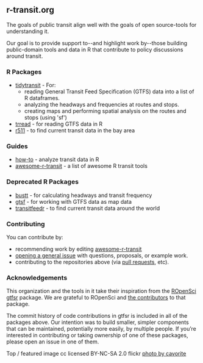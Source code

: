 ## r-transit.org

The goals of public transit align well with the goals of open source-tools for understanding it. 

Our goal is to provide support to--and highlight work by--those building public-domain tools and data in R that contribute to policy discussions around transit.  

### R Packages
- [tidytransit](https://github.com/r-transit/tidytransit) - For:
  * reading General Transit Feed Specification (GTFS) data into a list of R dataframes. 
  * analyzing the headways and frequencies at routes and stops. 
  * creating maps and performing spatial analysis on the routes and stops (using 'sf')
- [trread](https://github.com/r-transit/trread) - for reading GTFS data in R
- [r511](https://github.com/r-transit/r511) - to find current transit data in the bay area

### Guides
- [how-to](http://howto.r-transit.org) - analyze transit data in R
- [awesome-r-transit](https://github.com/r-transit/awesome-r-transit) - a list of awesome R transit tools

### Deprecated R Packages

* [bustt](https://github.com/r-transit/bustt) - for calculating headways and transit frequency
* [gtsf](https://github.com/r-transit/gtsf) - for working with GTFS data as map data
* [transitfeedr](https://github.com/r-transit/transitfeedr) - to find current transit data around the world

### Contributing
You can contribute by: 

- recommending work by editing [awesome-r-transit](https://github.com/r-transit/awesome-r-transit/edit/master/README.md)
- [opening a general issue](https://github.com/r-transit/r-transit.org/issues) with questions, proposals, or example work.  
- contributing to the repositories above (via [pull requests](http://oss-watch.ac.uk/resources/pullrequest), etc). 


### Acknowledgements

This organization and the tools in it take their inspiration from the [ROpenSci gtfsr](https://github.com/ropensci/gtfsr) package. We are grateful to ROpenSci and [the contributors](https://github.com/ropensci/gtfsr/graphs/contributors) to that package. 

The commit history of code contributions in gtfsr is included in all of the packages above. Our intention was to build smaller, simpler components that can be maintained, potentially more easily, by multiple people. If you’re interested in contributing or taking ownership of one of these packages, please open an issue in one of them. 

Top / featured image cc licensed BY-NC-SA 2.0 flickr [photo by cavorite](https://flic.kr/p/8HGmJr)
